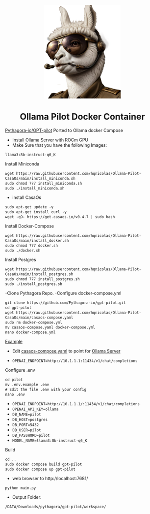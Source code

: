 <p align="center">
  <img src=".assets/pilot.png" alt="pilot" width="250">
</p>
<h1 align="center"> Ollama Pilot Docker Container</h1>

[Pythagora-io/GPT-pilot](https://github.com/Pythagora-io/gpt-pilot/) Ported to Ollama docker Compose

- [Install Ollama Server](https://github.com/hqnicolas/OllamaDockerCasaOs) with ROCm GPU
- Make Sure that you have the following Images:
```
llama3:8b-instruct-q6_K
```
Install Miniconda
```
wget https://raw.githubusercontent.com/hqnicolas/Ollama-Pilot-CasaOs/main/install_miniconda.sh
sudo chmod 777 install_miniconda.sh
sudo ./install_miniconda.sh
```
- install CasaOs
```
sudo apt-get update -y
sudo apt-get install curl -y
wget -qO- https://get.casaos.io/v0.4.7 | sudo bash
```
Install Docker-Compose
```
wget https://raw.githubusercontent.com/hqnicolas/Ollama-Pilot-CasaOs/main/install_docker.sh
sudo chmod 777 docker.sh
sudo ./docker.sh
```
Install Postgres
```
wget https://raw.githubusercontent.com/hqnicolas/Ollama-Pilot-CasaOs/main/install_postgres.sh
sudo chmod 777 install_postgres.sh
sudo ./install_postgres.sh
```
-Clone Pythagora Repo.
-Configure docker-compose.yml
```
git clone https://github.com/Pythagora-io/gpt-pilot.git
cd gpt-pilot
wget https://raw.githubusercontent.com/hqnicolas/Ollama-Pilot-CasaOs/main/casaos-compose.yaml
sudo rm docker-compose.yml
mv casaos-compose.yaml docker-compose.yml
nano docker-compose.yml
```
[Example](https://github.com/Pythagora-io/gpt-pilot/blob/main/pilot/.env.example)
- Edit [casaos-compose.yaml](https://github.com/hqnicolas/Ollama-Pilot-CasaOs/blob/main/casaos-compose.yaml) to point for [Ollama Server](https://github.com/hqnicolas/OllamaDockerCasaOs)
  
- `OPENAI_ENDPOINT=http://10.1.1.1:11434/v1/chat/completions`

Configure .env
```
cd pilot
mv .env.example .env
# Edit the file .env with your config
nano .env
```
- `OPENAI_ENDPOINT=http://10.1.1.1/:11434/v1/chat/completions`
- `OPENAI_API_KEY=ollama`
- `DB_NAME=pilot`
- `DB_HOST=postgres`
- `DB_PORT=5432`
- `DB_USER=pilot`
- `DB_PASSWORD=pilot`
- `MODEL_NAME=llama3:8b-instruct-q6_K`

Build

```
cd ..
sudo docker compose build gpt-pilot
sudo docker compose up gpt-pilot
```
- web browser to http://localhost:7681/
```
python main.py
```
- Output Folder:
 ``` 
/DATA/Downloads/pythagora/gpt-pilot/workspace/
```
